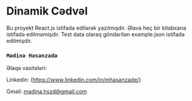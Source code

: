 # Dinamik Cədvəl

Bu proyekt React.js istifadə edilərək yazılmışdır. 
Əlavə heç bir kitabxana istifadə edilməmişdir. 
Test data olaraq göndərilən example.json istifadə edilmişdir.

### `Mədinə Həsənzadə`

Əlaqə vasitələri:

Linkedin: (https://www.linkedin.com/in/mhasanzade/)

Gmail: madina.hszd@gmail.com
